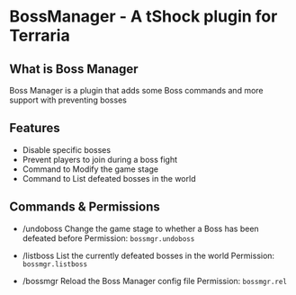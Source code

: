 # BossManager - A tShock plugin for Terraria

## What is Boss Manager
Boss Manager is a plugin that adds some Boss commands and more support with preventing bosses

## Features 
- Disable specific bosses
- Prevent players to join during a boss fight
- Command to Modify the game stage
- Command to List defeated bosses in the world

## Commands & Permissions 
- /undoboss
Change the game stage to whether a Boss has been defeated before
Permission: ` bossmgr.undoboss `

- /listboss
List the currently defeated bosses in the world
Permission: `bossmgr.listboss `

- /bossmgr
Reload the Boss Manager config file
Permission: ` bossmgr.rel `
